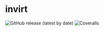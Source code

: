 # invirt

![GitHub release (latest by date)](https://img.shields.io/github/v/release/resoluteworks/invirt)
![Coveralls](https://img.shields.io/coverallsCoverage/github/resoluteworks/invirt)
